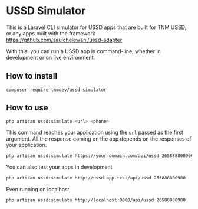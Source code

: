 # USSD Simulator

This is a Laravel CLI simulator for USSD apps that are built for TNM USSD, or any apps built with the framework <https://github.com/saulchelewani/ussd-adapter>

With this, you can run a USSD app in command-line, whether in development or on live environment.

## How to install
```
composer require tnmdev/ussd-simulator
```

## How to use

```bash
php artisan ussd:simulate <url> <phone>
```

This command reaches your application using the `url` passed as the first argument. All the response coming on the app
 depends on the responses of your application. 
  
```bash
php artisan ussd:simulate https://your-domain.com/api/ussd 265888800900
```

You can also test your apps in development
```bash
php artisan ussd:simulate http://ussd-app.test/api/ussd 265888800900
```

Even running on localhost
```bash
php artisan ussd:simulate http://localhost:8000/api/ussd 26588880900
```

